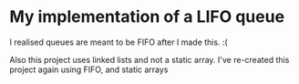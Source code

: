 # My implementation of a LIFO queue

I realised queues are meant to be FIFO after I made this. :(

Also this project uses linked lists and not a static array. I've re-created this project again using FIFO, and static arrays
